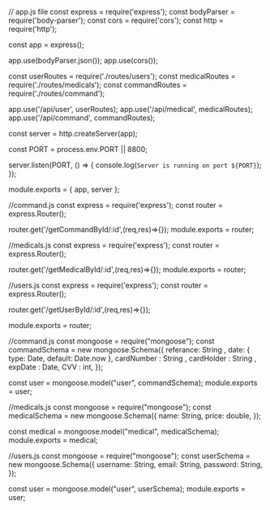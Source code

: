 // app.js file
const express = require('express');
const bodyParser = require('body-parser');
const cors = require('cors');
const http = require('http');

const app = express();

app.use(bodyParser.json());
app.use(cors());

const userRoutes = require('./routes/users');
const medicalRoutes = require('./routes/medicals');
const commandRoutes = require('./routes/command');

app.use('/api/user', userRoutes);
app.use('/api/medical', medicalRoutes);
app.use('/api/command', commandRoutes);

const server = http.createServer(app);

const PORT = process.env.PORT || 8800;

server.listen(PORT, () => {
    console.log(`Server is running on port ${PORT}`);
});

module.exports = { app, server };



//command.js <routes folder>
const express = require('express');
const router = express.Router();

router.get('/getCommandById/:id',(req,res)=>{});
module.exports = router;


//medicals.js <routes folder>
const express = require('express');
const router = express.Router();

router.get('/getMedicalById/:id',(req,res)=>{});
module.exports = router;


//users.js <routes folder>
const express = require('express');
const router = express.Router();

router.get('/getUserById/:id',(req,res)=>{});

module.exports = router;


//command.js <models folder>
const mongoose = require("mongoose");
const commandSchema = new mongoose.Schema({
    referance: String ,
    date: { type: Date, default: Date.now },
    cardNumber : String ,
    cardHolder : String ,
    expDate : Date,
    CVV : int, 
});

const user = mongoose.model("user", commandSchema);
module.exports = user;

//medicals.js <models folder>
const mongoose = require("mongoose");
const medicalSchema = new mongoose.Schema({
    name: String,
    price: double,
});

const medical = mongoose.model("medical", medicalSchema);
module.exports = medical;


//users.js <models folder>
const mongoose = require("mongoose");
const userSchema = new mongoose.Schema({
    username: String,
    email: String,
    password: String,
});

const user = mongoose.model("user", userSchema);
module.exports = user;



